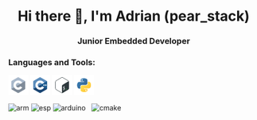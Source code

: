 <h1 align="center">Hi there 👋, I'm Adrian (pear_stack)</h1>
<h3 align="center">Junior Embedded Developer</h3>

<h3 align="left">Languages and Tools:</h3>
<p align="left">
<img src="https://github.com/kirukudenis/readme_icons/blob/master/language_and_tools/square/c/c.png" alt="c" width="40" height="40"/> 
<img src="https://github.com/kirukudenis/readme_icons/blob/master/language_and_tools/square/c%2B%2B/c%2B%2B.png" alt="cpp" width="40" height="40"/> 
<img src="https://github.com/kirukudenis/readme_icons/blob/master/language_and_tools/square/bash/bash-colored.png" alt="bash" width="40" height="40"/> 
<img src="https://github.com/kirukudenis/readme_icons/blob/master/language_and_tools/square/python/python.png" alt="py" width="40" height="40"/> 
</p> 
<p align="left">

<img src="https://www.arm.com/-/media/arm-com/products/processors/Hero%20Chip%20Images%20-%202017.01.05/Hero%20Chip%20Image%20Gill_Cortex-M%20web.png?h=738&w=1105&la=en&hash=A69CEC7883BC2FC92A51774E187569F1946A3861" alt="arm" height="40"/> 
<img src="https://seeklogo.com/images/E/espressif-systems-logo-1350B9E771-seeklogo.com.png" alt="esp" height="40"/> 
<img src="https://cdn.worldvectorlogo.com/logos/arduino-1.svg" alt="arduino" height="40"/> 
<img src="https://cdn.freebiesupply.com/logos/large/2x/platformio-logo-png-transparent.png" alt="" height="40"/> 
<img src="http://www.muylinux.com/wp-content/uploads/2012/03/gcc-logo.png" alt="" height="40"/>  
<img src="https://cmake.org/wp-content/uploads/2019/05/Cmake-logo-header.png" alt="cmake" height="40"/> 


<img src="https://www.gnu.org/graphics/heckert_gnu.transp.small.png" alt="" height="40"/> 
<img src="https://freertos.org/fr-content-src/uploads/2018/07/logo-1.jpg" alt="" height="40"/> 
</p>




